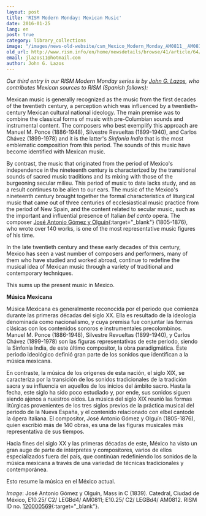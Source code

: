 ```yaml
---
layout: post
title: 'RISM Modern Monday: Mexican Music'
date: 2016-01-25
lang: en
post: true
category: library_collections
image: "/images/news-old-website/csm_Mexico_Modern_Monday_AM0811__AM0812__1__e79dab582c.jpg"
old_url: http://www.rism.info/en/home/newsdetails/browse/41/article/64/rism-modern-monday-mexican-music.html
email: jlazos11@hotmail.com
author: John G. Lazos
---
```


_Our third entry in our RISM Modern Monday series is by [John G. Lazos](/working-groups.html), who contributes Mexican sources to RISM (Spanish follows):_

Mexican music is generally recognized as the music from the first decades of the twentieth century, a perception which was influenced by a twentieth-century Mexican cultural national ideology. The main premise was to combine the classical forms of music with pre-Columbian sounds and instrumental content. The composers who best exemplify this approach are Manuel M. Ponce (1886-1948), Silvestre Revueltas (1899-1940), and Carlos Chávez (1899-1978) and it is the latter's _Sinfonia India_ that is the most emblematic composition from this period. The sounds of this music have become identified with Mexican music.

By contrast, the music that originated from the period of Mexico's independence in the nineteenth century is characterized by the transitional sounds of sacred music traditions and its mixing with those of the burgeoning secular milieu. This period of music to date lacks study, and as a result continues to be alien to our ears. The music of the Mexico's nineteenth century brought together the formal characteristics of liturgical music that came out of three centuries of ecclesiastical music practice from the period of New Spain, and the content related to secular music, such as the important and influential presence of Italian _bel canto_ opera. The composer [José Antonio Gómez y Olguín](https://opac.rism.info/search?View=rism&author=Jos%C3%A9+Antonio+G%C3%B3mez){:target="_blank"} (1805-1876), who wrote over 140 works, is one of the most representative music figures of his time.

In the late twentieth century and these early decades of this century, Mexico has seen a vast number of composers and performers, many of them who have studied and worked abroad, continue to redefine the musical idea of Mexican music through a variety of traditional and contemporary techniques.

This sums up the present music in Mexico.


**Música Mexicana**

Música Mexicana es generalmente reconocida por el periodo que comienza durante las primeras décadas del siglo XX. Ella es resultado de la ideología denominada como nacionalismo, y cuya premisa fue conjuntar las formas clásicas con los contenidos sonoros e instrumentales precolombinos. Manuel M. Ponce (1886-1948), Silvestre Revueltas (1899-1940), y Carlos Chávez (1899-1978) son las figuras representativas de este periodo, siendo la Sinfonía India, de este último compositor, la obra paradigmática. Este periodo ideológico definió gran parte de los sonidos que identifican a la música mexicana.

En contraste, la música de los orígenes de esta nación, el siglo XIX, se caracteriza por la transición de los sonidos tradicionales de la tradición sacra y su influencia en aquellos de los inicios del ámbito sacro. Hasta la fecha, este siglo ha sido poco estudiado y, por ende, sus sonidos siguen siendo ajenos a nuestros oídos. La música del siglo XIX reunió las formas litúrgicas provenientes de los tres siglos previos de la práctica musical del periodo de la Nueva España, y el contenido relacionado con elbel cantode la ópera italiana. El compositor, José Antonio Gómez y Olguín (1805-1876), quien escribió más de 140 obras, es una de las figuras musicales más representativa de sus tiempos.

Hacia fines del siglo XX y las primeras décadas de este, México ha visto un gran auge de parte de intérpretes y compositores, varios de ellos especializados fuera del país, que continúan redefiniendo los sonidos de la música mexicana a través de una variedad de técnicas tradicionales y contemporánea.

Esto resume la música en el México actual.

_Image_: José Antonio Gómez y Olguín, Mass in C (1839). Catedral, Ciudad de México, E10.25/ C2/ LEGBd4/ AM0811; E10.25/ C2/ LEGBd4/ AM0812. RISM ID no. [120000569](https://opac.rism.info/search?id=120000569){:target="_blank"}.
